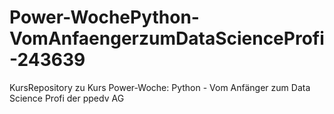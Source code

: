 # Power-WochePython-VomAnfaengerzumDataScienceProfi-243639
KursRepository zu Kurs Power-Woche: Python - Vom Anfänger zum Data Science Profi der ppedv AG
